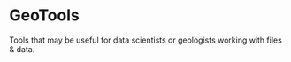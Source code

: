 # GeoTools
Tools that may be useful for data scientists or geologists working with files &amp; data.
